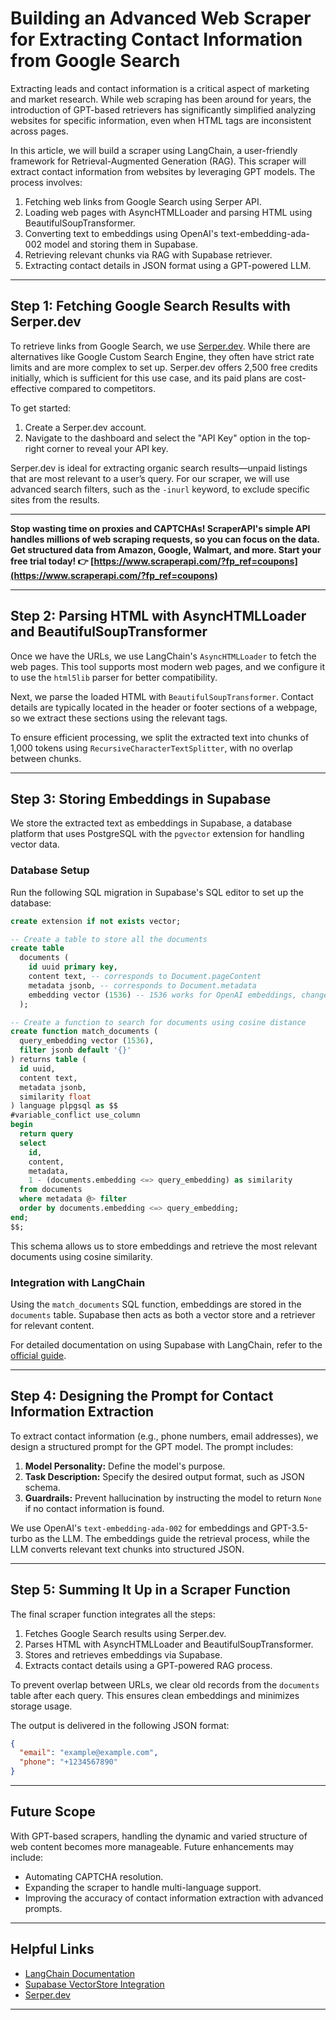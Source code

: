 
# Building an Advanced Web Scraper for Extracting Contact Information from Google Search

Extracting leads and contact information is a critical aspect of marketing and market research. While web scraping has been around for years, the introduction of GPT-based retrievers has significantly simplified analyzing websites for specific information, even when HTML tags are inconsistent across pages.

In this article, we will build a scraper using LangChain, a user-friendly framework for Retrieval-Augmented Generation (RAG). This scraper will extract contact information from websites by leveraging GPT models. The process involves:

1. Fetching web links from Google Search using Serper API.
2. Loading web pages with AsyncHTMLLoader and parsing HTML using BeautifulSoupTransformer.
3. Converting text to embeddings using OpenAI's text-embedding-ada-002 model and storing them in Supabase.
4. Retrieving relevant chunks via RAG with Supabase retriever.
5. Extracting contact details in JSON format using a GPT-powered LLM.

---

## Step 1: Fetching Google Search Results with Serper.dev

To retrieve links from Google Search, we use [Serper.dev](http://serper.dev). While there are alternatives like Google Custom Search Engine, they often have strict rate limits and are more complex to set up. Serper.dev offers 2,500 free credits initially, which is sufficient for this use case, and its paid plans are cost-effective compared to competitors.

To get started:
1. Create a Serper.dev account.
2. Navigate to the dashboard and select the "API Key" option in the top-right corner to reveal your API key.

Serper.dev is ideal for extracting organic search results—unpaid listings that are most relevant to a user’s query. For our scraper, we will use advanced search filters, such as the `-inurl` keyword, to exclude specific sites from the results.

---

**Stop wasting time on proxies and CAPTCHAs! ScraperAPI's simple API handles millions of web scraping requests, so you can focus on the data. Get structured data from Amazon, Google, Walmart, and more. Start your free trial today! 👉 [https://www.scraperapi.com/?fp_ref=coupons](https://www.scraperapi.com/?fp_ref=coupons)**

---

## Step 2: Parsing HTML with AsyncHTMLLoader and BeautifulSoupTransformer

Once we have the URLs, we use LangChain's `AsyncHTMLLoader` to fetch the web pages. This tool supports most modern web pages, and we configure it to use the `html5lib` parser for better compatibility.

Next, we parse the loaded HTML with `BeautifulSoupTransformer`. Contact details are typically located in the header or footer sections of a webpage, so we extract these sections using the relevant tags.

To ensure efficient processing, we split the extracted text into chunks of 1,000 tokens using `RecursiveCharacterTextSplitter`, with no overlap between chunks.

---

## Step 3: Storing Embeddings in Supabase

We store the extracted text as embeddings in Supabase, a database platform that uses PostgreSQL with the `pgvector` extension for handling vector data.

### Database Setup
Run the following SQL migration in Supabase's SQL editor to set up the database:

```sql
create extension if not exists vector;

-- Create a table to store all the documents
create table
  documents (
    id uuid primary key,
    content text, -- corresponds to Document.pageContent
    metadata jsonb, -- corresponds to Document.metadata
    embedding vector (1536) -- 1536 works for OpenAI embeddings, change if needed
  );

-- Create a function to search for documents using cosine distance
create function match_documents (
  query_embedding vector (1536),
  filter jsonb default '{}'
) returns table (
  id uuid,
  content text,
  metadata jsonb,
  similarity float
) language plpgsql as $$
#variable_conflict use_column
begin
  return query
  select
    id,
    content,
    metadata,
    1 - (documents.embedding <=> query_embedding) as similarity
  from documents
  where metadata @> filter
  order by documents.embedding <=> query_embedding;
end;
$$;
```

This schema allows us to store embeddings and retrieve the most relevant documents using cosine similarity.

### Integration with LangChain
Using the `match_documents` SQL function, embeddings are stored in the `documents` table. Supabase then acts as both a vector store and a retriever for relevant content.

For detailed documentation on using Supabase with LangChain, refer to the [official guide](https://python.langchain.com/docs/integrations/vectorstores/supabase).

---

## Step 4: Designing the Prompt for Contact Information Extraction

To extract contact information (e.g., phone numbers, email addresses), we design a structured prompt for the GPT model. The prompt includes:

1. **Model Personality:** Define the model's purpose.
2. **Task Description:** Specify the desired output format, such as JSON schema.
3. **Guardrails:** Prevent hallucination by instructing the model to return `None` if no contact information is found.

We use OpenAI's `text-embedding-ada-002` for embeddings and GPT-3.5-turbo as the LLM. The embeddings guide the retrieval process, while the LLM converts relevant text chunks into structured JSON.

---

## Step 5: Summing It Up in a Scraper Function

The final scraper function integrates all the steps:
1. Fetches Google Search results using Serper.dev.
2. Parses HTML with AsyncHTMLLoader and BeautifulSoupTransformer.
3. Stores and retrieves embeddings via Supabase.
4. Extracts contact details using a GPT-powered RAG process.

To prevent overlap between URLs, we clear old records from the `documents` table after each query. This ensures clean embeddings and minimizes storage usage.

The output is delivered in the following JSON format:

```json
{
  "email": "example@example.com",
  "phone": "+1234567890"
}
```

---

## Future Scope

With GPT-based scrapers, handling the dynamic and varied structure of web content becomes more manageable. Future enhancements may include:
- Automating CAPTCHA resolution.
- Expanding the scraper to handle multi-language support.
- Improving the accuracy of contact information extraction with advanced prompts.

---

## Helpful Links

- [LangChain Documentation](https://python.langchain.com/)
- [Supabase VectorStore Integration](https://python.langchain.com/docs/integrations/vectorstores/supabase)
- [Serper.dev](http://serper.dev)

---
